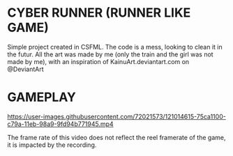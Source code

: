 #
# CYBER RUNNER (RUNNER LIKE GAME)
Simple project created in CSFML.
The code is a mess, looking to clean it in the futur.
All the art was made by me (only the train and the girl was not made by me), with an inspiration of KainuArt.deviantart.com on @DeviantArt

#
# GAMEPLAY
https://user-images.githubusercontent.com/72021573/121014615-75ca1100-c79a-11eb-98a9-9fd94b771945.mp4

The frame rate of this video does not reflect the reel framerate of the game, it is impacted by the recording.
